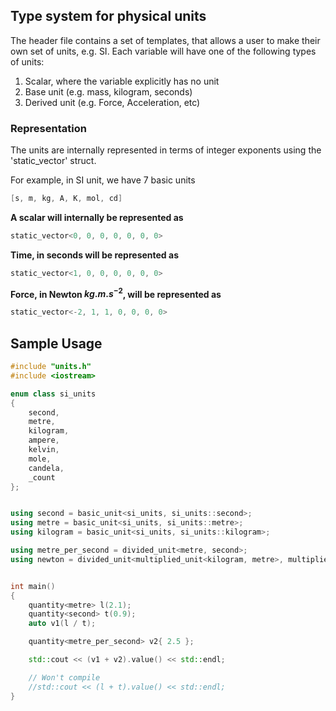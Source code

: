 ## Type system for physical units

The header file contains a set of templates, that allows a user to make their own set of units, e.g. SI.
Each variable will have one of the following types of units:

1. Scalar, where the variable explicitly has no unit
2. Base unit (e.g.  mass, kilogram, seconds)
3. Derived unit (e.g. Force, Acceleration, etc)

### Representation

The units are internally represented in terms of integer exponents using the 'static_vector' struct.

For example, in SI unit, we have 7 basic units
```c++
[s, m, kg, A, K, mol, cd]
```

__A scalar will internally be represented as__
```c++
static_vector<0, 0, 0, 0, 0, 0, 0>
```

__Time, in seconds will be represented as__
```c++
static_vector<1, 0, 0, 0, 0, 0, 0>
```

__Force, in Newton $kg . m . s ^{-2}$, will be represented as__
```c++
static_vector<-2, 1, 1, 0, 0, 0, 0>
```

## Sample Usage

```c++
#include "units.h"
#include <iostream>

enum class si_units
{
    second,
    metre,
    kilogram,
    ampere,
    kelvin,
    mole,
    candela,
    _count
};


using second = basic_unit<si_units, si_units::second>;
using metre = basic_unit<si_units, si_units::metre>;
using kilogram = basic_unit<si_units, si_units::kilogram>;

using metre_per_second = divided_unit<metre, second>;
using newton = divided_unit<multiplied_unit<kilogram, metre>, multiplied_unit<second, second>>;


int main()
{
    quantity<metre> l(2.1);
    quantity<second> t(0.9);
    auto v1(l / t);

    quantity<metre_per_second> v2{ 2.5 };

    std::cout << (v1 + v2).value() << std::endl;

    // Won't compile
    //std::cout << (l + t).value() << std::endl;
}
```